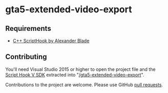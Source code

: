 # gta5-extended-video-export

## Requirements

* [C++ ScriptHook by Alexander Blade](http://www.dev-c.com/gtav/scripthookv/)

## Contributing

You'll need Visual Studio 2015 or higher to open the project file and the [Script Hook V SDK](http://www.dev-c.com/gtav/scripthookv/) extracted into "[/gta5-extended-video-export](/gta5-extended-video-export)".

Contributions to the project are welcome. Please use GitHub [pull requests](https://help.github.com/articles/using-pull-requests/).

